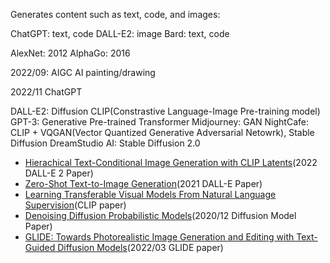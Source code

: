 Generates content such as text, code, and images:

ChatGPT: text, code
DALL-E2: image
Bard: text, code

AlexNet: 2012
AlphaGo: 2016

2022/09: AIGC AI painting/drawing

2022/11 ChatGPT

DALL-E2: Diffusion CLIP(Constrastive Language-Image Pre-training model)
GPT-3: Generative Pre-trained Transformer
Midjourney: GAN
NightCafe: CLIP + VQGAN(Vector Quantized Generative Adversarial Netowrk), Stable Diffusion
DreamStudio AI: Stable Diffusion 2.0

* [Hierachical Text-Conditional Image Generation with CLIP Latents](https://arxiv.org/pdf/2204.06125.pdf)(2022 DALL-E 2 Paper)
* [Zero-Shot Text-to-Image Generation](https://arxiv.org/pdf/2102.12092v2.pdf)(2021 DALL-E Paper)
* [Learning Transferable Visual Models From Natural Language Supervision](https://arxiv.org/pdf/2103.00020.pdf)(CLIP paper)
* [Denoising Diffusion Probabilistic Models](https://arxiv.org/pdf/2006.11239.pdf)(2020/12 Diffusion Model Paper)
* [GLIDE: Towards Photorealistic Image Generation and Editing with Text-Guided Diffusion Models](https://arxiv.org/pdf/2112.10741.pdf)(2022/03 GLIDE paper)